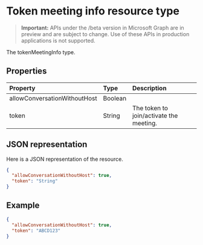 # Token meeting info resource type

> **Important:** APIs under the /beta version in Microsoft Graph are in preview and are subject to change. Use of these APIs in production applications is not supported.

The tokenMeetingInfo type.

## Properties

| Property                     | Type    | Description                                                                    |
| :--------------------------- | :------ | :----------------------------------------------------------------------------- |
| allowConversationWithoutHost | Boolean |                                                                                |
| token                        | String  | The token to join/activate the meeting.                                        |

## JSON representation

Here is a JSON representation of the resource.

<!-- {
  "blockType": "resource",
  "optionalProperties": [

  ],
  "@odata.type": "microsoft.graph.tokenMeetingInfo"
}-->
```json
{
  "allowConversationWithoutHost": true,
  "token": "String"
}
```

## Example

<!-- {
  "blockType": "example",
  "@odata.type": "microsoft.graph.tokenMeetingInfo"
}-->
```json
{
  "allowConversationWithoutHost": true,
  "token": "ABCD123"
}
```

<!-- uuid: 8fcb5dbc-d5aa-4681-8e31-b001d5168d79
2015-10-25 14:57:30 UTC -->
<!-- {
  "type": "#page.annotation",
  "description": "tokenMeetingInfo resource",
  "keywords": "",
  "section": "documentation",
  "tocPath": ""
}-->
